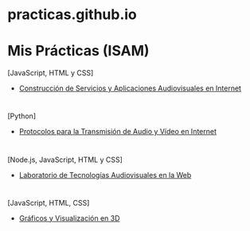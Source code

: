 # practicas.github.io

# Mis Prácticas  (ISAM) 

 [JavaScript, HTML y CSS]
* [Construcción de Servicios y Aplicaciones Audiovisuales en Internet](https://nirtika.github.io/2020-2021-CSAAI-Practicas/)
 #
  [Python]
* [Protocolos para la Transmisión de Audio y Vídeo en Internet](https://github.com/nirtika/PTAVI)
#
  [Node.js, JavaScript, HTML y CSS]
* [Laboratorio de Tecnologías Audiovisuales en la Web](https://github.com/nirtika/LTAW-Practicas)
#
  [JavaScript, HTML, CSS]
* [Gráficos y Visualización en 3D ](https://nirtika.github.io/ISAM_3D/)
